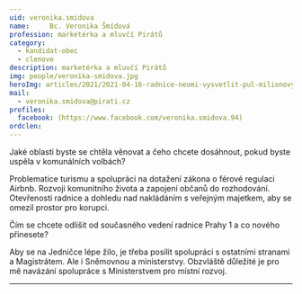 ```yaml
---
uid: veronika.smidova
name:     Bc. Veronika Šmídová
profession: marketérka a mluvčí Pirátů
category:
  - kandidat-obec
  - clenove
description: marketérka a mluvčí Pirátů
img: people/veronika-smidova.jpg
heroImg: articles/2021/2021-04-16-radnice-neumi-vysvetlit-pul-milionovy-pro-valentu.jpg
mail:
  - veronika.smidova@pirati.cz
profiles:
  facebook: (https://www.facebook.com/veronika.smidova.94)
ordclen: 
---
```

Jaké oblasti byste se chtěla věnovat a čeho chcete dosáhnout, pokud byste uspěla v komunálních volbách?

Problematice turismu a spolupráci na dotažení zákona o férové regulaci Airbnb. Rozvoji komunitního života a zapojení občanů do rozhodování. Otevřenosti radnice a dohledu nad nakládáním s veřejným majetkem, aby se omezil prostor pro korupci.

Čím se chcete odlišit od současného vedení radnice Prahy 1 a co nového přinesete?

Aby se na Jedničce lépe žilo, je třeba posílit spolupráci s ostatními stranami a Magistrátem. Ale i Sněmovnou a ministerstvy. Obzvláště důležité je pro mě navázání spolupráce s Ministerstvem pro místní rozvoj.

---
